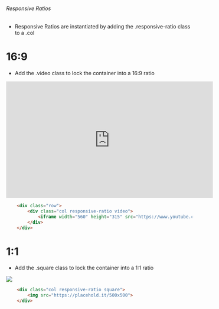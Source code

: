 ###### Responsive Ratios

* Responsive Ratios are instantiated by adding the .responsive-ratio class to a .col

# 16:9

* Add the .video class to lock the container into a 16:9 ratio

<div class="row">
<div class="col responsive-ratio video">
<iframe width="560" height="315" src="https://www.youtube.com/embed/du-TY1GUFGk" frameborder="0" allowfullscreen></iframe>
</div>
</div>

```html
    <div class="row">
        <div class="col responsive-ratio video">
            <iframe width="560" height="315" src="https://www.youtube.com/embed/du-TY1GUFGk" frameborder="0" allowfullscreen></iframe>
        </div>
    </div>
```

# 1:1

* Add the .square class to lock the container into a 1:1 ratio


<div class="row">
<div class="col sm-6 md-4 collapse">
<div class="col responsive-ratio square">
<img src="https://placehold.it/500x500">
</div>
</div>
</div>

```html
    <div class="col responsive-ratio square">
        <img src="https://placehold.it/500x500">
    </div>
```